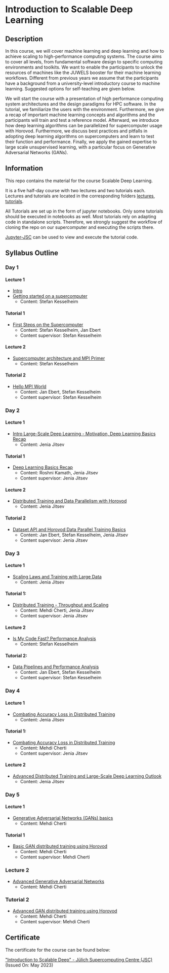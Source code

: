 Introduction to Scalable Deep Learning
===========

## Description

In this course, we will cover machine learning and deep learning and how to achieve scaling to high-performance computing systems. The course aims to cover all levels, from fundamental software design to specific computing environments and toolkits. We want to enable the participants to unlock the resources of machines like the JUWELS booster for their machine learning workflows. Different from previous years we assume that the participants have a background from a university-level introductory course to machine learning. Suggested options for self-teaching are given below.

We will start the course with a presentation of high performance computing system architectures and the design paradigms for HPC software. In the tutorial, we familiarize the users with the environment. Furthermore, we give a recap of important machine learning concepts and algorithms and the participants will train and test a reference model. Afterward, we introduce how deep learning algorithms can be parallelized for supercomputer usage with Horovod. Furthermore, we discuss best practices and pitfalls in adopting deep learning algorithms on supercomputers and learn to test their function and performance. Finally, we apply the gained expertise to large scale unsupervised learning, with a particular focus on Generative Adversarial Networks (GANs).

## Information

This repo contains the material for the course Scalable Deep Learning.

It is a five half-day course with two lectures and two tutorials each.
Lectures and tutorials are located in the corresponding folders [lectures](lectures), [tutorials](tutorials).

All Tutorials are set up in the form of jupyter notebooks. Only some tutorials should be executed in notebooks as well. Most tutorials rely on adapting code in standalone scripts.
Therefore, we strongly suggest the workflow of cloning the repo on our supercomputer and executing the scripts there.

[Jupyter-JSC](https://jupyter-jsc.fz-juelich.de/) can be used to view and execute the tutorial code.

## Syllabus Outline

### Day 1


#### Lecture 1
- [Intro](https://mldl_fzj.pages.jsc.fz-juelich.de/juhaicu/jsc_public/sharedspace/teaching/intro_scalable_deep_learning/course-material-may-2023/#/title-slide)
- [Getting started on a supercomputer](https://mldl_fzj.pages.jsc.fz-juelich.de/juhaicu/jsc_public/sharedspace/teaching/intro_scalable_deep_learning/course-material-may-2023/01-access-machines.html#/title-slide)
  - Content: Stefan Kesselheim

#### Tutorial 1
- [First Steps on the Supercomputer](https://github.com/HROlive/Introduction-to-Scalable-Deep-Learning/tree/main/tutorials/day1/tutorial1)
  - Content: Stefan Kesselheim, Jan Ebert
  - Content supervisor: Stefan Kesselheim

#### Lecture 2
- [Supercomputer architecture and MPI Primer](https://mldl_fzj.pages.jsc.fz-juelich.de/juhaicu/jsc_public/sharedspace/teaching/intro_scalable_deep_learning/course-material-may-2023/02-mpi.html#/title-slide)
  - Content: Stefan Kesselheim

#### Tutorial 2
- [Hello MPI World](https://github.com/HROlive/Introduction-to-Scalable-Deep-Learning/tree/main/tutorials/day1/tutorial2)
  - Content: Jan Ebert, Stefan Kesselheim
  - Content supervisor: Stefan Kesselheim


### Day 2

#### Lecture 1
- [Intro Large-Scale Deep Learning - Motivation, Deep Learning Basics Recap](https://github.com/HROlive/Introduction-to-Scalable-Deep-Learning/tree/main/lectures/Day2/Lecture1/Slides/Lecture_Slides.pdf)
  - Content: Jenia Jitsev

#### Tutorial 1
- [Deep Learning Basics Recap](https://github.com/HROlive/Introduction-to-Scalable-Deep-Learning/tree/main/tutorials/day2/tutorial1)
  - Content: Roshni Kamath, Jenia Jitsev
  - Content supervisor: Jenia Jitsev

#### Lecture 2
- [Distributed Training and Data Parallelism with Horovod](https://github.com/HROlive/Introduction-to-Scalable-Deep-Learning/tree/main/lectures/Day2/Lecture2/Slides/Lecture_Slides.pdf)
  - Content: Jenia Jitsev

#### Tutorial 2
- [Dataset API and Horovod Data Parallel Training Basics](https://github.com/HROlive/Introduction-to-Scalable-Deep-Learning/tree/main/tutorials/day2/tutorial2)
  - Content: Jan Ebert, Stefan Kesselheim, Jenia Jitsev
  - Content supervisor: Jenia Jitsev

### Day 3

#### Lecture 1
- [Scaling Laws and Training with Large Data](https://github.com/HROlive/Introduction-to-Scalable-Deep-Learning/tree/main/lectures/Day3/Lecture1/Slides/Lecture_Slides.pdf)
  - Content: Jenia Jitsev

#### Tutorial 1:
- [Distributed Training - Throughput and Scaling](https://github.com/HROlive/Introduction-to-Scalable-Deep-Learning/tree/main/tutorials/day3/tutorial1)
  - Content: Mehdi Cherti, Jenia Jitsev
  - Content supervisor: Jenia Jitsev

#### Lecture 2
- [Is My Code Fast? Performance Analysis](https://github.com/HROlive/Introduction-to-Scalable-Deep-Learning/tree/main/lectures/Day3/Lecture2/Slides)
  - Content: Stefan Kesselheim

#### Tutorial 2:
- [Data Pipelines and Performance Analysis](https://github.com/HROlive/Introduction-to-Scalable-Deep-Learning/tree/main/tutorials/day3/tutorial2)
  - Content: Jan Ebert, Stefan Kesselheim
  - Content supervisor: Stefan Kesselheim



### Day 4

#### Lecture 1
- [Combating Accuracy Loss in Distributed Training](https://github.com/HROlive/Introduction-to-Scalable-Deep-Learning/tree/main/lectures/Day4/Lecture1/Slides/Lecture_Slides.pdf)
  - Content: Jenia Jitsev

#### Tutorial 1:
- [Combating Accuracy Loss in Distributed Training](https://github.com/HROlive/Introduction-to-Scalable-Deep-Learning/tree/main/tutorials/day4/tutorial)
  - Content: Mehdi Cherti
  - Content supervisor: Jenia Jitsev

#### Lecture 2
- [Advanced Distributed Training and Large-Scale Deep Learning Outlook](https://github.com/HROlive/Introduction-to-Scalable-Deep-Learning/tree/main/lectures/Day4/Lecture2/Slides/Lecture_Slides.pdf)
  - Content: Jenia Jitsev


### Day 5

#### Lecture 1
- [Generative Adversarial Networks (GANs) basics](https://github.com/HROlive/Introduction-to-Scalable-Deep-Learning/tree/main/lectures/Day5/Lecture1.pdf)
  - Content: Mehdi Cherti

#### Tutorial 1
- [Basic GAN distributed training using Horovod](https://github.com/HROlive/Introduction-to-Scalable-Deep-Learning/tree/main/tutorials/day5/tutorial1)
  - Content: Mehdi Cherti
  - Content supervisor: Mehdi Cherti

### Lecture 2
- [Advanced Generative Adversarial Networks](https://github.com/HROlive/Introduction-to-Scalable-Deep-Learning/tree/main/lectures/Day5/Lecture2.pdf)
  - Content: Mehdi Cherti

### Tutorial 2
- [Advanced GAN distributed training using Horovod](https://github.com/HROlive/Introduction-to-Scalable-Deep-Learning/tree/main/tutorials/day5/tutorial2)
  - Content: Mehdi Cherti
  - Content supervisor: Mehdi Cherti

## Certificate

The certificate for the course can be found below:

["Introduction to Scalable Deep" - Jülich Supercomputing Centre (JSC)](https://github.com/HROlive/Introduction-to-Scalable-Deep-Learning/blob/main/images/certificate.pdf) (Issued On: May 2023)
